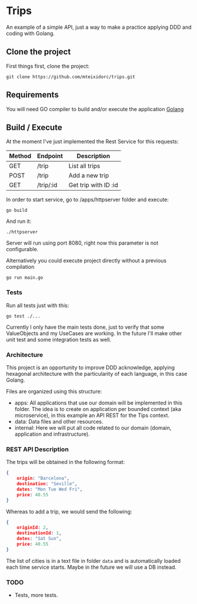 # Trips

An example of a simple API, just a way to make a practice applying DDD and coding with Golang.

## Clone the project

First things first, clone the project:
```
git clone https://github.com/mteixidorc/trips.git
```

## Requirements

You will need GO compiler to build and/or execute the application 
[Golang](https://golang.org)


## Build / Execute 

At the moment I've just implemented the Rest Service for this requests:

| Method | Endpoint  | Description          |
|--------|-----------|----------------------|
| GET    | /trip     | List all trips       |
| POST   | /trip     | Add a new trip       |
| GET    | /trip/:id | Get trip with ID :id |


In order to start service, go to /apps/httpserver folder and execute:
```
go build
```

And run it:
```
./httpserver
```

Server will run using port 8080, right now this parameter is not configurable.

Alternatively you could execute project directly without a previous compilation

```
go run main.go 
```

### Tests

Run all tests just with this:

```
go test ./...
```

Currently I only have the main tests done, just to verify that some ValueObjects and my UseCases are working.
In the future I'll make other unit test and some integration tests as well.


### Architecture ###

This project is an opportunity to improve DDD acknowledge, applying hexagonal architecture with the particularity of each language, in this case Golang.

Files are organized using this structure:

- apps: All applications that use our domain will be implemented in this folder. The idea is to create on application per bounded context (aka microservice), in this example an API REST for the Tips context.
- data: Data files and other resources.
- internal: Here we will put all code related to our domain (domain, application and infrastructure).

### REST API Description

The trips will be obtained in the following format:

```json
{
    origin: "Barcelona",
    destination: "Seville",
    dates: "Mon Tue Wed Fri",
    price: 40.55
}
```

Whereas to add a trip, we would send the following:

```json
{
    originId: 2,
    destinationId: 1,
    dates: "Sat Sun",
    price: 40.55
}
```

The list of cities is in a text file in folder `data` and is automatically loaded each time service starts. Maybe in the future we will use a DB instead.


### TODO

- Tests, more tests.